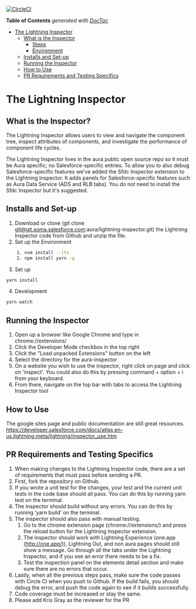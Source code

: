 [![CircleCI](https://circleci.com/gh/forcedotcom/lightning-inspector.svg?style=svg)](https://circleci.com/gh/forcedotcom/lightning-inspector)

<!-- START doctoc generated TOC please keep comment here to allow auto update -->
<!-- DON'T EDIT THIS SECTION, INSTEAD RE-RUN doctoc TO UPDATE -->
**Table of Contents**  *generated with [DocToc](https://github.com/thlorenz/doctoc)*

- [The Lightning Inspector](#the-lightning-inspector)
  - [What is the Inspector](#how-to-run-from-source)
    - [Steps](#steps)
    - [Environment](#environment)
  - [Installs and Set-up](#installs-and-set-up)
  - [Running the Inspector](#running-the-inspector)
  - [How to Use](#how-to-use)
  - [PR Requirements and Testing Specifics](#PR-requirements-and-testing-specifics)


<!-- END doctoc generated TOC please keep comment here to allow auto update -->

# The Lightning Inspector

## What is the Inspector? 

The Lightning Inspector allows users to view and navigate the component tree, inspect attributes of components, and investigate the performance of component life cycles. 

The Lightning Inspector lives in the aura public open source repo so it must be Aura specific; no Salesforce-specific entries. To allow you to also debug Salesforce-specific features we've added the Sfdc Inspector extension to the Lightning Inspector. It adds panels for Salesforce-specific features such as Aura Data Service (ADS and RLB tabs). You do not need to install the Sfdc Inspector but it's suggested.


## Installs and Set-up  

1. Download or clone (git clone git@git.soma.salesforce.com:aura/lightning-inspector.git) the Lightning Inspector code from Github and unzip the file.
2. Set up the Environment
```sh
    1. nvm install --lts
    2. npm install yarn -g 
```
3. Set up
```sh
yarn install 
```
4. Development 
```sh
yarn watch 
```

## Running the Inspector   

1. Open up a browser like Google Chrome and type in chrome://extensions/ 
2. Click the Developer Mode checkbox in the top right
3. Click the "Load unpacked Extensions" button on the left 
4. Select the directory for the aura-inspector
5. On a website you wish to use the inspector, right click on page and click on 'inspect'. You could also do this by pressing command + option + i  from your keyboard.
6. From there, navigate on the top bar with tabs to access the Lightning Inspector tool

## How to Use 

The google sites page and public documentation are still great resources.
https://developer.salesforce.com/docs/atlas.en-us.lightning.meta/lightning/inspector_use.htm


## PR Requirements and Testing Specifics 

1. When making changes to the Lightning Inspector code, there are a set of requirements that must pass before sending a PR. 
2. First, fork the repository on Github. 
3. If you wrote a unit test for the changes, your test and the current unit tests in the code base should all pass. You can do this by running yarn test on the terminal. 
4. The inspector should build without any errors. You can do this by running ‘yarn build’ on the terminal. 
5. The inspector should also pass with manual testing. 
    1. Go to the chrome extension page (chrome://extensions/) and press the reload button for the Lightning Inspector extension. 
    2. The inspector should work with Lightning Experience (one.app (http://one.app/)), Lightning Out, and non aura pages should still show a message. Go through all the tabs under the Lightning Inspector, and if you see an error there needs to be a fix. 
    3. Test the inspection panel on the elements detail section and make sure there are no errors that occur. 
6. Lastly, when all the previous steps pass, make sure the code passes with Circle CI when you push to Github. If the build fails, you should debug the error, and push the code again to see if it builds successfully.
7. Code coverage must be increased or stay the same.
8. Please add Kris Gray as the reviewer for the PR 
    



 
